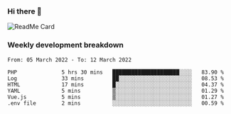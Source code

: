 ### Hi there 👋

<!--
**itzcy/itzcy** is a ✨ _special_ ✨ repository because its `README.md` (this file) appears on your GitHub profile.

Here are some ideas to get you started:

- 🔭 I’m currently working on ...
- 🌱 I’m currently learning ...
- 👯 I’m looking to collaborate on ...
- 🤔 I’m looking for help with ...
- 💬 Ask me about ...
- 📫 How to reach me: ...
- 😄 Pronouns: ...
- ⚡ Fun fact: ...
-->
![ReadMe Card](https://github-readme-stats.vercel.app/api?username=itzcy&show_icons=true&title_color=2d3198&icon_color=797cb8&text_color=24292e&bg_color=f6f8fa)

### Weekly development breakdown
<!--START_SECTION:waka-->

```text
From: 05 March 2022 - To: 12 March 2022

PHP              5 hrs 30 mins   █████████████████████░░░░   83.90 %
Log              33 mins         ██░░░░░░░░░░░░░░░░░░░░░░░   08.53 %
HTML             17 mins         █░░░░░░░░░░░░░░░░░░░░░░░░   04.37 %
YAML             5 mins          ▒░░░░░░░░░░░░░░░░░░░░░░░░   01.29 %
Vue.js           5 mins          ▒░░░░░░░░░░░░░░░░░░░░░░░░   01.27 %
.env file        2 mins          ░░░░░░░░░░░░░░░░░░░░░░░░░   00.59 %
```

<!--END_SECTION:waka-->
